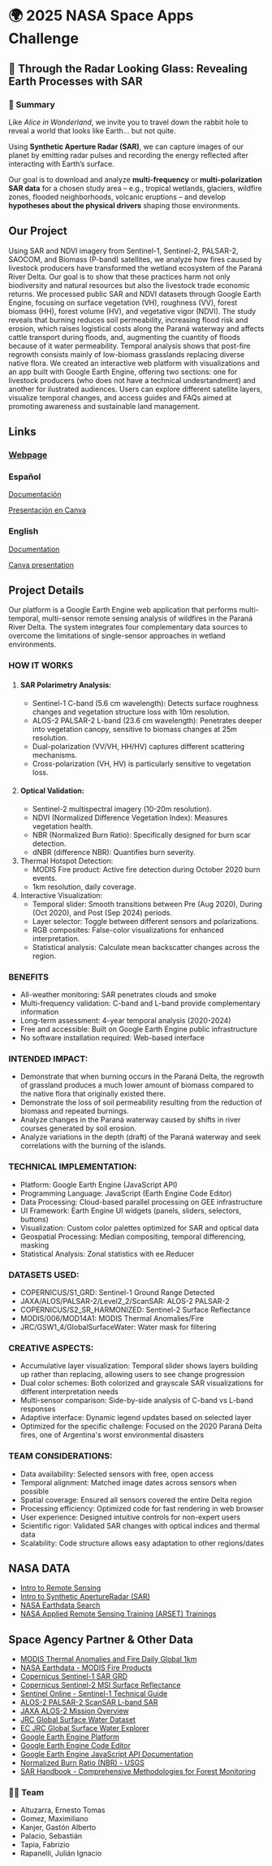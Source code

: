 # 🌍 2025 NASA Space Apps Challenge  

## 🔬 Through the Radar Looking Glass: Revealing Earth Processes with SAR  

### 📖 Summary  
Like *Alice in Wonderland*, we invite you to travel down the rabbit hole to reveal a world that looks like Earth… but not quite.  

Using **Synthetic Aperture Radar (SAR)**, we can capture images of our planet by emitting radar pulses and recording the energy reflected after interacting with Earth’s surface.  

Our goal is to download and analyze **multi-frequency** or **multi-polarization SAR data** for a chosen study area – e.g., tropical wetlands, glaciers, wildfire zones, flooded neighborhoods, volcanic eruptions – and develop **hypotheses about the physical drivers** shaping those environments.  

## Our Project
Using SAR and NDVI imagery from Sentinel-1, Sentinel-2, PALSAR-2, SAOCOM, and Biomass (P-band) satellites, we analyze how fires caused by livestock producers have transformed the wetland ecosystem of the Paraná River Delta. Our goal is to show that these practices harm not only biodiversity and natural resources but also the livestock trade economic returns. We processed public SAR and NDVI datasets through Google Earth Engine, focusing on surface vegetation (VH), roughness (VV), forest biomass (HH), forest volume (HV), and vegetative vigor (NDVI). The study reveals that burning reduces soil permeability, increasing flood risk and erosion, which raises logistical costs along the Paraná waterway and affects cattle transport during floods, and, augmenting the cuantity of floods because of it water permeability. Temporal analysis shows that post-fire regrowth consists mainly of low-biomass grasslands replacing diverse native flora. We created an interactive web platform with visualizations and an app built with Google Earth Engine, offering two sections: one for livestock producers (who does not have a technical undesrtandment) and another for ilustrated audiences. Users can explore different satellite layers, visualize temporal changes, and access guides and FAQs aimed at promoting awareness and sustainable land management.

## Links
### [Webpage](https://concientisar.netlify.app/)

### Español
[Documentación](https://docs.google.com/document/d/1Nx9t3hA60h5Nn-RzJ81RPYQccmkUzeToLPm-4Y6EEoQ/edit?tab=t.0)

[Presentación en Canva](https://www.canva.com/design/DAG08WusUsk/yP19EbOqC3J06iXx6a4B5A/edit)

### English
[Documentation](https://docs.google.com/document/d/1zuwalp1RLlBQ7OiOp45CiqLKuLuXwLLyjW36oFyg-o4/edit?tab=t.0#heading=h.rotbcpd371ow)

[Canva presentation](https://www.canva.com/design/DAG0-iVtSLM/UXop92kCNR3CilhTLpky-A/edit)

## Project Details
Our platform is a Google Earth Engine web application that performs multi-temporal, multi-sensor remote sensing analysis of wildfires in the Paraná River Delta. The system integrates four complementary data sources to overcome the limitations of single-sensor approaches in wetland environments.

### HOW IT WORKS
1. #### SAR Polarimetry Analysis:
   - Sentinel-1 C-band (5.6 cm wavelength): Detects surface roughness changes and vegetation structure loss with 10m resolution.
   - ALOS-2 PALSAR-2 L-band (23.6 cm wavelength): Penetrates deeper into vegetation canopy, sensitive to biomass changes at 25m resolution.
   - Dual-polarization (VV/VH, HH/HV) captures different scattering mechanisms.
   - Cross-polarization (VH, HV) is particularly sensitive to vegetation loss.
2. #### Optical Validation:
   - Sentinel-2 multispectral imagery (10-20m resolution).
   - NDVI (Normalized Difference Vegetation Index): Measures vegetation health.
   - NBR (Normalized Burn Ratio): Specifically designed for burn scar detection.
   - dNBR (difference NBR): Quantifies burn severity.
3. Thermal Hotspot Detection:
   - MODIS Fire product: Active fire detection during October 2020 burn events.
   - 1km resolution, daily coverage.
4. Interactive Visualization:
   - Temporal slider: Smooth transitions between Pre (Aug 2020), During (Oct 2020), and Post (Sep 2024) periods.
   - Layer selector: Toggle between different sensors and polarizations.
   - RGB composites: False-color visualizations for enhanced interpretation.
   - Statistical analysis: Calculate mean backscatter changes across the region.

### BENEFITS
- All-weather monitoring: SAR penetrates clouds and smoke
- Multi-frequency validation: C-band and L-band provide complementary information
- Long-term assessment: 4-year temporal analysis (2020-2024)
- Free and accessible: Built on Google Earth Engine public infrastructure
- No software installation required: Web-based interface

### INTENDED IMPACT:
- Demonstrate that when burning occurs in the Paraná Delta, the regrowth of grassland produces a much lower amount of biomass compared to the native flora that originally existed there.
- Demonstrate the loss of soil permeability resulting from the reduction of biomass and repeated burnings.
- Analyze changes in the Paraná waterway caused by shifts in river courses generated by soil erosion.
- Analyze variations in the depth (draft) of the Paraná waterway and seek correlations with the burning of the islands.

### TECHNICAL IMPLEMENTATION:
- Platform: Google Earth Engine (JavaScript API)
- Programming Language: JavaScript (Earth Engine Code Editor)
- Data Processing: Cloud-based parallel processing on GEE infrastructure
- UI Framework: Earth Engine UI widgets (panels, sliders, selectors, buttons)
- Visualization: Custom color palettes optimized for SAR and optical data
- Geospatial Processing: Median compositing, temporal differencing, masking
- Statistical Analysis: Zonal statistics with ee.Reducer

### DATASETS USED:
- COPERNICUS/S1_GRD: Sentinel-1 Ground Range Detected
- JAXA/ALOS/PALSAR-2/Level2_2/ScanSAR: ALOS-2 PALSAR-2
- COPERNICUS/S2_SR_HARMONIZED: Sentinel-2 Surface Reflectance
- MODIS/006/MOD14A1: MODIS Thermal Anomalies/Fire
- JRC/GSW1_4/GlobalSurfaceWater: Water mask for filtering

### CREATIVE ASPECTS:
- Accumulative layer visualization: Temporal slider shows layers building up rather than replacing, allowing users to see change progression
- Dual color schemes: Both colorized and grayscale SAR visualizations for different interpretation needs
- Multi-sensor comparison: Side-by-side analysis of C-band vs L-band responses
- Adaptive interface: Dynamic legend updates based on selected layer
- Optimized for the specific challenge: Focused on the 2020 Paraná Delta fires, one of Argentina's worst environmental disasters

### TEAM CONSIDERATIONS:
- Data availability: Selected sensors with free, open access
- Temporal alignment: Matched image dates across sensors when possible
- Spatial coverage: Ensured all sensors covered the entire Delta region
- Processing efficiency: Optimized code for fast rendering in web browser
- User experience: Designed intuitive controls for non-expert users
- Scientific rigor: Validated SAR changes with optical indices and thermal data
- Scalability: Code structure allows easy adaptation to other regions/dates

## NASA DATA
- [Intro to Remote Sensing](https://www.earthdata.nasa.gov/learn/earth-observation-data-basics/remote-sensing)
- [Intro to Synthetic ApertureRadar (SAR)](https://www.earthdata.nasa.gov/learn/earth-observation-data-basics/sar)
- [NASA Earthdata Search](https://search.earthdata.nasa.gov/search)
- [NASA Applied Remote Sensing Training (ARSET) Trainings](https://appliedsciences.nasa.gov/get-involved/training)

## Space Agency Partner & Other Data
- [MODIS Thermal Anomalies and Fire Daily Global 1km](https://lpdaac.usgs.gov/products/mod14a1v006/)
- [NASA Earthdata - MODIS Fire Products](https://earthdata.nasa.gov/earth-observation-data/near-real-time/firms/active-fire-data)
- [Copernicus Sentinel-1 SAR GRD](https://developers.google.com/earth-engine/datasets/catalog/COPERNICUS_S1_GRD)
- [Copernicus Sentinel-2 MSI Surface Reflectance](https://developers.google.com/earth-engine/datasets/catalog/COPERNICUS_S2_SR_HARMONIZED)
- [Sentinel Online - Sentinel-1 Technical Guide](https://sentinels.copernicus.eu/web/sentinel/technical-guides/sentinel-1-sar)
- [ALOS-2 PALSAR-2 ScanSAR L-band SAR](https://developers.google.com/earth-engine/datasets/catalog/JAXA_ALOS_PALSAR-2_Level2_2_ScanSAR)
- [JAXA ALOS-2 Mission Overview](https://www.eorc.jaxa.jp/ALOS-2/en/about/overview.htm)
- [JRC Global Surface Water Dataset](https://developers.google.com/earth-engine/datasets/catalog/JRC_GSW1_4_GlobalSurfaceWater)
- [EC JRC Global Surface Water Explorer](https://global-surface-water.appspot.com/)
- [Google Earth Engine Platform](https://earthengine.google.com/)
- [Google Earth Engine Code Editor](https://code.earthengine.google.com/)
- [Google Earth Engine JavaScript API Documentation](https://developers.google.com/earth-engine/guides/getstarted)
- [Normalized Burn Ratio (NBR) - USGS](https://www.usgs.gov/landsat-missions/landsat-normalized-burn-ratio)
- [SAR Handbook - Comprehensive Methodologies for Forest Monitoring](https://servirglobal.net/Global/Articles/Article/2674/sar-handbook-comprehensive-methodologies-for-forest-monitoring-and-biomass-estimation)


### 👩‍🔬 Team
- Altuzarra, Ernesto Tomas
- Gomez, Maximiliano
- Kanjer, Gastón Alberto
- Palacio, Sebastián
- Tapia, Fabrizio
- Rapanelli, Julián Ignacio

